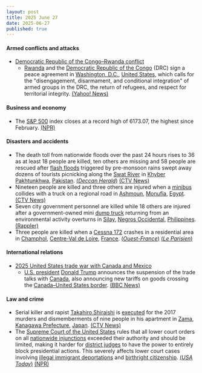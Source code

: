 ```yaml
---
layout: post
title: 2025 June 27
date: 2025-06-27
published: true
---
```



#### Armed conflicts and attacks

* [Democratic Republic of the Congo–Rwanda conflict](https://en.wikipedia.org/wiki/Democratic_Republic_of_the_Congo%E2%80%93Rwanda_conflict_%282022%E2%80%93present%29 "Democratic Republic of the Congo–Rwanda conflict (2022–present)")
  * [Rwanda](https://en.wikipedia.org/wiki/Rwanda "Rwanda") and the [Democratic Republic of the Congo](https://en.wikipedia.org/wiki/Democratic_Republic_of_the_Congo "Democratic Republic of the Congo") (DRC) sign a peace agreement in [Washington, D.C.](https://en.wikipedia.org/wiki/Washington%2C_D.C. "Washington, D.C."), [United States](https://en.wikipedia.org/wiki/United_States "United States"), which calls for the "disengagement, disarmament, and conditional integration" of armed groups in the DRC, the return of refugees, and respect for territorial integrity. [(Yahoo! News)](https://ca.news.yahoo.com/dr-congo-rwanda-sign-long-172415448.html)

#### Business and economy

* The [S&P 500](https://en.wikipedia.org/wiki/S%26P_500 "S&P 500") index closes at a record high of 6173.07, the highest since February. [(NPR)](https://www.npr.org/2025/06/27/nx-s1-5447477/stocks-sandp-new-record-high)

#### Disasters and accidents

* The death toll from nationwide floods over the past 24 hours rises to 36 as at least 18 people are killed, ten others are missing and 58 people are rescued after [flash floods](https://en.wikipedia.org/wiki/Flash_flood "Flash flood") triggered by pre-monsoon rains swept away dozens of tourists picnicking along the [Swat River](https://en.wikipedia.org/wiki/Swat_River "Swat River") in [Khyber Pakhtunkhwa](https://en.wikipedia.org/wiki/Khyber_Pakhtunkhwa "Khyber Pakhtunkhwa"), [Pakistan](https://en.wikipedia.org/wiki/Pakistan "Pakistan"). [(*Deccan Herald*)](https://www.deccanherald.com/world/18-of-a-family-drown-in-flash-floods-in-pakistans-khyber-pakhtunkhwa-3605467) [(CTV News)](https://www.ctvnews.ca/world/article/flash-floods-in-pakistan-kill-at-least-7-and-sweep-away-dozens-of-tourists/)
* Nineteen people are killed and three others are injured when a [minibus](https://en.wikipedia.org/wiki/Minibus "Minibus") collides with a truck on a regional road in [Ashmoun](https://en.wikipedia.org/wiki/Ashmoun "Ashmoun"), [Monufia](https://en.wikipedia.org/wiki/Monufia "Monufia"), [Egypt](https://en.wikipedia.org/wiki/Egypt "Egypt"). [(CTV News)](https://www.ctvnews.ca/world/article/19-killed-in-a-road-collision-in-egypts-nile-delta-region/)
* Seven city government personnel are killed while 18 others are injured after a government-owned mini [dump truck](https://en.wikipedia.org/wiki/Dump_truck "Dump truck") returning from an environmental activity overturns in [Silay](https://en.wikipedia.org/wiki/Silay "Silay"), [Negros Occidental](https://en.wikipedia.org/wiki/Negros_Occidental "Negros Occidental"), [Philippines](https://en.wikipedia.org/wiki/Philippines "Philippines"). [(Rappler)](https://www.rappler.com/philippines/visayas/silay-city-road-crash-june-27-2025/)
* Three people are killed when a [Cessna 172](https://en.wikipedia.org/wiki/Cessna_172 "Cessna 172") crashes in a residential area in [Champhol](https://en.wikipedia.org/wiki/Champhol "Champhol"), [Centre-Val de Loire](https://en.wikipedia.org/wiki/Centre-Val_de_Loire "Centre-Val de Loire"), [France](https://en.wikipedia.org/wiki/France "France"). [(*Ouest-France*)](https://www.ouest-france.fr/societe/faits-divers/crash/trois-morts-dans-un-crash-davion-de-tourisme-pres-de-chartres-efb4bd0a-536c-11f0-8d7d-49e18ac65051) [(*Le Parisien*)](https://www.leparisien.fr/eure-et-loir-28/eure-et-loir-le-crash-dun-avion-de-tourisme-fait-trois-morts-pres-de-chartres-27-06-2025-BRHZL7OORBECXAAWSJFDCDEHTY.php)

#### International relations

* [2025 United States trade war with Canada and Mexico](https://en.wikipedia.org/wiki/2025_United_States_trade_war_with_Canada_and_Mexico "2025 United States trade war with Canada and Mexico")
  * [U.S. president](https://en.wikipedia.org/wiki/U.S._president "U.S. president") [Donald Trump](https://en.wikipedia.org/wiki/Donald_Trump "Donald Trump") announces the suspension of the trade talks with [Canada](https://en.wikipedia.org/wiki/Canada "Canada"), also announcing new tariffs on goods crossing the [Canada–United States border](https://en.wikipedia.org/wiki/Canada%E2%80%93United_States_border "Canada–United States border"). [(BBC News)](https://www.bbc.com/news/articles/ckg629n7wzvo)

#### Law and crime

* Serial killer and rapist [Takahiro Shiraishi](https://en.wikipedia.org/wiki/Takahiro_Shiraishi "Takahiro Shiraishi") is [executed](https://en.wikipedia.org/wiki/Capital_punishment_in_Japan "Capital punishment in Japan") for the 2017 murders and dismemberments of nine people in his apartment in [Zama](https://en.wikipedia.org/wiki/Zama%2C_Kanagawa "Zama, Kanagawa"), [Kanagawa Prefecture](https://en.wikipedia.org/wiki/Kanagawa_Prefecture "Kanagawa Prefecture"), [Japan](https://en.wikipedia.org/wiki/Japan "Japan"). [(CTV News)](https://www.ctvnews.ca/world/article/japan-executes-man-convicted-of-murder-for-killing-and-dismembering-9-people-in-his-apartment/)
* The [Supreme Court of the United States](https://en.wikipedia.org/wiki/Supreme_Court_of_the_United_States "Supreme Court of the United States") rules that all lower court orders on all [nationwide injunctions](https://en.wikipedia.org/wiki/Nationwide_injunction "Nationwide injunction") exceeded their authority and should be limited, making it harder for [district judges](https://en.wikipedia.org/wiki/US_federal_judge "US federal judge") to have the power to entirely block presidential actions. This severely affects lower court cases involving [illegal immigrant deportations](https://en.wikipedia.org/wiki/Deportation_in_the_second_presidency_of_Donald_Trump "Deportation in the second presidency of Donald Trump") and [birthright citizenship](https://en.wikipedia.org/wiki/Birthright_citizenship_in_the_United_States "Birthright citizenship in the United States"). [(*USA Today*)](https://www.usatoday.com/story/news/politics/2025/06/27/supreme-court-trump-birthright-citizenship/83905106007/) [(NPR)](https://www.npr.org/2025/06/27/1254874776/npr-politics-podcast-supreme-court-injunctions-birthright-citizenship)
